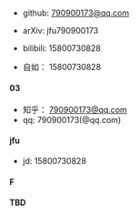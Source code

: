 
#### 
- github: 790900173@qq.com
- arXiv: jfu790900173
- bilibili: 15800730828

- 自如： 15800730828
#### 03
- 知乎： 790900173@qq.com
- qq: 790900173(@qq.com)
#### jfu
- jd: 15800730828

#### F

#### TBD



  

  
  
  
